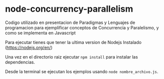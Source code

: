 # node-concurrency-parallelism
Codigo utilizado en presentacion de Paradigmas y Lenguajes de programacion para ejemplificar conceptos de Concurrencia y Paralelismo, y como se implementa en Javascript

Para ejecutar tienes que tener la ultima version de Nodejs Instalado (https://nodejs.org/en/)

Una vez en el directorio raiz ejecutar `npm install` para instalar las dependencias.

Desde la terminal se ejecutan los ejemplos usando `node nombre_archivo.js`.
